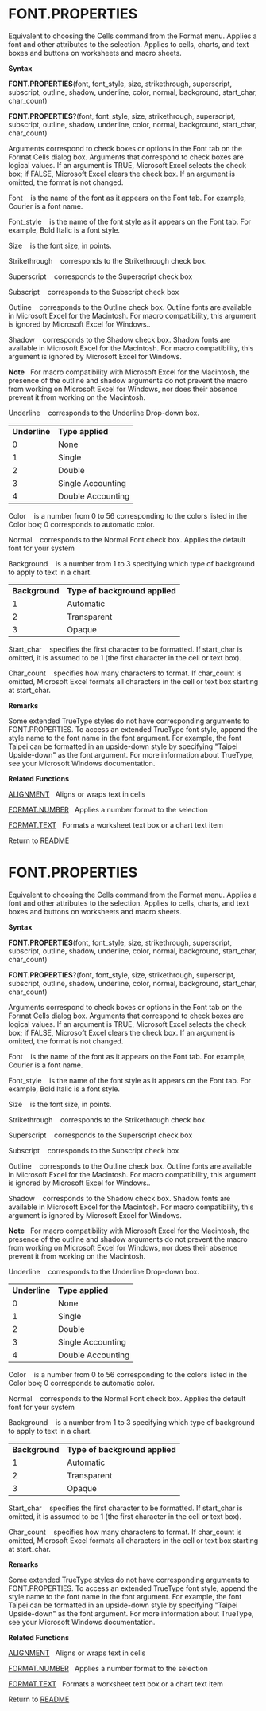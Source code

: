 # FONT.PROPERTIES

Equivalent to choosing the Cells command from the Format menu. Applies a
font and other attributes to the selection. Applies to cells, charts,
and text boxes and buttons on worksheets and macro sheets.

**Syntax**

**FONT.PROPERTIES**(font, font\_style, size, strikethrough, superscript,
subscript, outline, shadow, underline, color, normal, background,
start\_char, char\_count)

**FONT.PROPERTIES**?(font, font\_style, size, strikethrough,
superscript, subscript, outline, shadow, underline, color, normal,
background, start\_char, char\_count)

Arguments correspond to check boxes or options in the Font tab on the
Format Cells dialog box. Arguments that correspond to check boxes are
logical values. If an argument is TRUE, Microsoft Excel selects the
check box; if FALSE, Microsoft Excel clears the check box. If an
argument is omitted, the format is not changed.

Font&nbsp;&nbsp;&nbsp;&nbsp;is the name of the font as it appears on the
Font tab. For example, Courier is a font name.

Font\_style&nbsp;&nbsp;&nbsp;&nbsp;is the name of the font style as it
appears on the Font tab. For example, Bold Italic is a font style.

Size&nbsp;&nbsp;&nbsp;&nbsp;is the font size, in points.

Strikethrough&nbsp;&nbsp;&nbsp;&nbsp;corresponds to the Strikethrough
check box.

Superscript&nbsp;&nbsp;&nbsp;&nbsp;corresponds to the Superscript check
box

Subscript&nbsp;&nbsp;&nbsp;&nbsp;corresponds to the Subscript check box

Outline&nbsp;&nbsp;&nbsp;&nbsp;corresponds to the Outline check box.
Outline fonts are available in Microsoft Excel for the Macintosh. For
macro compatibility, this argument is ignored by Microsoft Excel for
Windows..

Shadow&nbsp;&nbsp;&nbsp;&nbsp;corresponds to the Shadow check box.
Shadow fonts are available in Microsoft Excel for the Macintosh. For
macro compatibility, this argument is ignored by Microsoft Excel for
Windows.

**Note**&nbsp;&nbsp;&nbsp;For macro compatibility with Microsoft Excel
for the Macintosh, the presence of the outline and shadow arguments do
not prevent the macro from working on Microsoft Excel for Windows, nor
does their absence prevent it from working on the Macintosh.

Underline&nbsp;&nbsp;&nbsp;&nbsp;corresponds to the Underline Drop-down
box.

|               |                   |
| ------------- | ----------------- |
| **Underline** | **Type applied**  |
| 0             | None              |
| 1             | Single            |
| 2             | Double            |
| 3             | Single Accounting |
| 4             | Double Accounting |

Color&nbsp;&nbsp;&nbsp;&nbsp;is a number from 0 to 56 corresponding to
the colors listed in the Color box; 0 corresponds to automatic color.

Normal&nbsp;&nbsp;&nbsp;&nbsp;corresponds to the Normal Font check box.
Applies the default font for your system

Background&nbsp;&nbsp;&nbsp;&nbsp;is a number from 1 to 3 specifying
which type of background to apply to text in a chart.

|                |                                |
| -------------- | ------------------------------ |
| **Background** | **Type of background applied** |
| 1              | Automatic                      |
| 2              | Transparent                    |
| 3              | Opaque                         |

Start\_char&nbsp;&nbsp;&nbsp;&nbsp;specifies the first character to be
formatted. If start\_char is omitted, it is assumed to be 1 (the first
character in the cell or text box).

Char\_count&nbsp;&nbsp;&nbsp;&nbsp;specifies how many characters to
format. If char\_count is omitted, Microsoft Excel formats all
characters in the cell or text box starting at start\_char.

**Remarks**

Some extended TrueType styles do not have corresponding arguments to
FONT.PROPERTIES. To access an extended TrueType font style, append the
style name to the font name in the font argument. For example, the font
Taipei can be formatted in an upside-down style by specifying "Taipei
Upside-down" as the font argument. For more information about TrueType,
see your Microsoft Windows documentation.

**Related Functions**

[ALIGNMENT](ALIGNMENT.md)&nbsp;&nbsp;&nbsp;Aligns or wraps text in cells

[FORMAT.NUMBER](FORMAT.NUMBER.md)&nbsp;&nbsp;&nbsp;Applies a number format to the selection

[FORMAT.TEXT](FORMAT.TEXT.md)&nbsp;&nbsp;&nbsp;Formats a worksheet text box or a chart
text item



Return to [README](README.md#F)

# FONT.PROPERTIES

Equivalent to choosing the Cells command from the Format menu. Applies a
font and other attributes to the selection. Applies to cells, charts,
and text boxes and buttons on worksheets and macro sheets.

**Syntax**

**FONT.PROPERTIES**(font, font\_style, size, strikethrough, superscript,
subscript, outline, shadow, underline, color, normal, background,
start\_char, char\_count)

**FONT.PROPERTIES**?(font, font\_style, size, strikethrough,
superscript, subscript, outline, shadow, underline, color, normal,
background, start\_char, char\_count)

Arguments correspond to check boxes or options in the Font tab on the
Format Cells dialog box. Arguments that correspond to check boxes are
logical values. If an argument is TRUE, Microsoft Excel selects the
check box; if FALSE, Microsoft Excel clears the check box. If an
argument is omitted, the format is not changed.

Font&nbsp;&nbsp;&nbsp;&nbsp;is the name of the font as it appears on the
Font tab. For example, Courier is a font name.

Font\_style&nbsp;&nbsp;&nbsp;&nbsp;is the name of the font style as it
appears on the Font tab. For example, Bold Italic is a font style.

Size&nbsp;&nbsp;&nbsp;&nbsp;is the font size, in points.

Strikethrough&nbsp;&nbsp;&nbsp;&nbsp;corresponds to the Strikethrough
check box.

Superscript&nbsp;&nbsp;&nbsp;&nbsp;corresponds to the Superscript check
box

Subscript&nbsp;&nbsp;&nbsp;&nbsp;corresponds to the Subscript check box

Outline&nbsp;&nbsp;&nbsp;&nbsp;corresponds to the Outline check box.
Outline fonts are available in Microsoft Excel for the Macintosh. For
macro compatibility, this argument is ignored by Microsoft Excel for
Windows..

Shadow&nbsp;&nbsp;&nbsp;&nbsp;corresponds to the Shadow check box.
Shadow fonts are available in Microsoft Excel for the Macintosh. For
macro compatibility, this argument is ignored by Microsoft Excel for
Windows.

**Note**&nbsp;&nbsp;&nbsp;For macro compatibility with Microsoft Excel
for the Macintosh, the presence of the outline and shadow arguments do
not prevent the macro from working on Microsoft Excel for Windows, nor
does their absence prevent it from working on the Macintosh.

Underline&nbsp;&nbsp;&nbsp;&nbsp;corresponds to the Underline Drop-down
box.

|               |                   |
| ------------- | ----------------- |
| **Underline** | **Type applied**  |
| 0             | None              |
| 1             | Single            |
| 2             | Double            |
| 3             | Single Accounting |
| 4             | Double Accounting |

Color&nbsp;&nbsp;&nbsp;&nbsp;is a number from 0 to 56 corresponding to
the colors listed in the Color box; 0 corresponds to automatic color.

Normal&nbsp;&nbsp;&nbsp;&nbsp;corresponds to the Normal Font check box.
Applies the default font for your system

Background&nbsp;&nbsp;&nbsp;&nbsp;is a number from 1 to 3 specifying
which type of background to apply to text in a chart.

|                |                                |
| -------------- | ------------------------------ |
| **Background** | **Type of background applied** |
| 1              | Automatic                      |
| 2              | Transparent                    |
| 3              | Opaque                         |

Start\_char&nbsp;&nbsp;&nbsp;&nbsp;specifies the first character to be
formatted. If start\_char is omitted, it is assumed to be 1 (the first
character in the cell or text box).

Char\_count&nbsp;&nbsp;&nbsp;&nbsp;specifies how many characters to
format. If char\_count is omitted, Microsoft Excel formats all
characters in the cell or text box starting at start\_char.

**Remarks**

Some extended TrueType styles do not have corresponding arguments to
FONT.PROPERTIES. To access an extended TrueType font style, append the
style name to the font name in the font argument. For example, the font
Taipei can be formatted in an upside-down style by specifying "Taipei
Upside-down" as the font argument. For more information about TrueType,
see your Microsoft Windows documentation.

**Related Functions**

[ALIGNMENT](ALIGNMENT.md)&nbsp;&nbsp;&nbsp;Aligns or wraps text in cells

[FORMAT.NUMBER](FORMAT.NUMBER.md)&nbsp;&nbsp;&nbsp;Applies a number format to the selection

[FORMAT.TEXT](FORMAT.TEXT.md)&nbsp;&nbsp;&nbsp;Formats a worksheet text box or a chart
text item



Return to [README](README.md#F)

